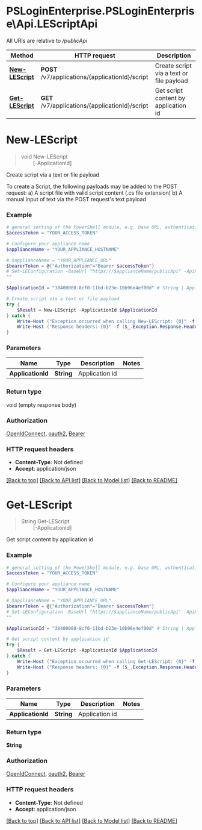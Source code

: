 # PSLoginEnterprise.PSLoginEnterprise\Api.LEScriptApi

All URIs are relative to */publicApi*

Method | HTTP request | Description
------------- | ------------- | -------------
[**New-LEScript**](LEScriptApi.md#New-LEScript) | **POST** /v7/applications/{applicationId}/script | Create script via a text or file payload
[**Get-LEScript**](LEScriptApi.md#Get-LEScript) | **GET** /v7/applications/{applicationId}/script | Get script content by application id


<a id="New-LEScript"></a>
# **New-LEScript**
> void New-LEScript<br>
> &nbsp;&nbsp;&nbsp;&nbsp;&nbsp;&nbsp;&nbsp;&nbsp;[-ApplicationId] <String><br>

Create script via a text or file payload

To create a Script,  the following payloads may be added to the POST request:    a) A script file with valid script content (.cs file extension)   b) A manual input of text via the POST request's text payload

### Example
```powershell
# general setting of the PowerShell module, e.g. base URL, authentication, etc
$accessToken = "YOUR_ACCESS_TOKEN"

# Configure your appliance name
$applianceName = "YOUR_APPLIANCE_HOSTNAME"

# $applianceName = "YOUR_APPLIANCE_URL"
$bearerToken = @{"Authorization"="Bearer $accessToken"}
# Set-LEConfiguration -BaseUrl "https://$applianceName/publicApi" -ApiKey $bearerToken
""

$ApplicationId = "38400000-8cf0-11bd-b23e-10b96e4ef00d" # String | Application id

# Create script via a text or file payload
try {
    $Result = New-LEScript -ApplicationId $ApplicationId
} catch {
    Write-Host ("Exception occurred when calling New-LEScript: {0}" -f ($_.ErrorDetails | ConvertFrom-Json))
    Write-Host ("Response headers: {0}" -f ($_.Exception.Response.Headers | ConvertTo-Json))
}
```

### Parameters

Name | Type | Description  | Notes
------------- | ------------- | ------------- | -------------
 **ApplicationId** | **String**| Application id | 

### Return type

void (empty response body)

### Authorization

[OpenIdConnect](../README.md#OpenIdConnect), [oauth2](../README.md#oauth2), [Bearer](../README.md#Bearer)

### HTTP request headers

 - **Content-Type**: Not defined
 - **Accept**: application/json

[[Back to top]](#) [[Back to API list]](../README.md#documentation-for-api-endpoints) [[Back to Model list]](../README.md#documentation-for-models) [[Back to README]](../README.md)

<a id="Get-LEScript"></a>
# **Get-LEScript**
> String Get-LEScript<br>
> &nbsp;&nbsp;&nbsp;&nbsp;&nbsp;&nbsp;&nbsp;&nbsp;[-ApplicationId] <String><br>

Get script content by application id

### Example
```powershell
# general setting of the PowerShell module, e.g. base URL, authentication, etc
$accessToken = "YOUR_ACCESS_TOKEN"

# Configure your appliance name
$applianceName = "YOUR_APPLIANCE_HOSTNAME"

# $applianceName = "YOUR_APPLIANCE_URL"
$bearerToken = @{"Authorization"="Bearer $accessToken"}
# Set-LEConfiguration -BaseUrl "https://$applianceName/publicApi" -ApiKey $bearerToken
""

$ApplicationId = "38400000-8cf0-11bd-b23e-10b96e4ef00d" # String | Application id

# Get script content by application id
try {
    $Result = Get-LEScript -ApplicationId $ApplicationId
} catch {
    Write-Host ("Exception occurred when calling Get-LEScript: {0}" -f ($_.ErrorDetails | ConvertFrom-Json))
    Write-Host ("Response headers: {0}" -f ($_.Exception.Response.Headers | ConvertTo-Json))
}
```

### Parameters

Name | Type | Description  | Notes
------------- | ------------- | ------------- | -------------
 **ApplicationId** | **String**| Application id | 

### Return type

**String**

### Authorization

[OpenIdConnect](../README.md#OpenIdConnect), [oauth2](../README.md#oauth2), [Bearer](../README.md#Bearer)

### HTTP request headers

 - **Content-Type**: Not defined
 - **Accept**: application/json

[[Back to top]](#) [[Back to API list]](../README.md#documentation-for-api-endpoints) [[Back to Model list]](../README.md#documentation-for-models) [[Back to README]](../README.md)

